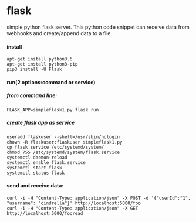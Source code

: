 # flask
simple python flask server. This python code snippet can receive data from webhooks and create/append data to a file. 

#### install
```
apt-get install python3.6
apt-get install python3-pip
pip3 install -U Flask
```

#### run(2 options:command or service)
##### from command line: 
```
FLASK_APP=simpleflask1.py flask run
```
##### create flask app as service
```
useradd flaskuser --shell=/usr/sbin/nologin
chown -R flaskuser:flaskuser simpleflask1.py
cp flask.service /etc/systemd/system/
chmod 755 /etc/systemd/system/flask.service 
systemctl daemon-reload
systemctl enable flask.service
systemctl start flask
systemctl status flask
```

#### send and receive data:
```
curl -i -H "Content-Type: application/json" -X POST -d '{"userId":"1", "username": "cindrella"}' http://localhost:5000/foo
curl -i -H "Content-Type: application/json" -X GET http://localhost:5000/fooread
```
